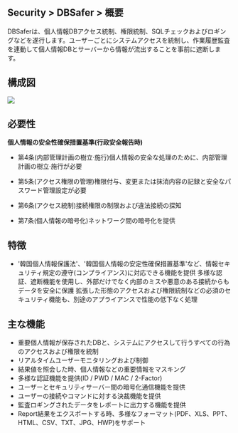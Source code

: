 ## Security > DBSafer > 概要

DBSaferは、個人情報DBアクセス統制、権限統制、SQLチェックおよびロギングなどを遂行します。ユーザーごとにシステムアクセスを統制し、作業履歴監査を連動して個人情報DBとサーバーから情報が流出することを事前に遮断します。


## 構成図

![](https://static.toastoven.net/prod_dbsafer/DBSafer_overview01_en.png)

## 必要性

**個人情報の安全性確保措置基準(行政安全報告時)**

  - 第4条(内部管理計画の樹立·施行)個人情報の安全な処理のために、内部管理計画の樹立·施行が必要

  - 第5条(アクセス権限の管理)権限付与、変更または抹消内容の記録と安全なパスワード管理設定が必要

  - 第6条(アクセス統制)接続権限の制限および違法接続の探知

  - 第7条(個人情報の暗号化)ネットワーク間の暗号化を提供



## 特徴

 - '韓国個人情報保護法'、'韓国個人情報の安定性確保措置基準'など、情報セキュリティ規定の遵守(コンプライアンス)に対応できる機能を提供
 多様な認証、遮断機能を使用し、外部だけでなく内部のミスや悪意のある接続からもデータを安全に保護
 拡張した形態のアクセスおよび権限統制などの必須のセキュリティ機能も、別途のアプライアンスで性能の低下なく処理

## 主な機能

  - 重要個人情報が保存されたDBと、システムにアクセスして行うすべての行為のアクセスおよび権限を統制
  - リアルタイムユーザーモニタリングおよび制御
  - 結果値を照会した時、個人情報などの重要情報をマスキング
  - 多様な認証機能を提供(ID / PWD / MAC / 2-Factor)
  - ユーザーとセキュリティサーバー間の暗号化通信機能を提供
  - ユーザーの接続やコマンドに対する決裁機能を提供
  - 監査ロギングされたデータをレポートに出力する機能を提供
  - Report結果をエクスポートする時、多様なフォーマット(PDF、XLS、PPT、HTML、CSV、TXT、JPG、HWP)をサポート
